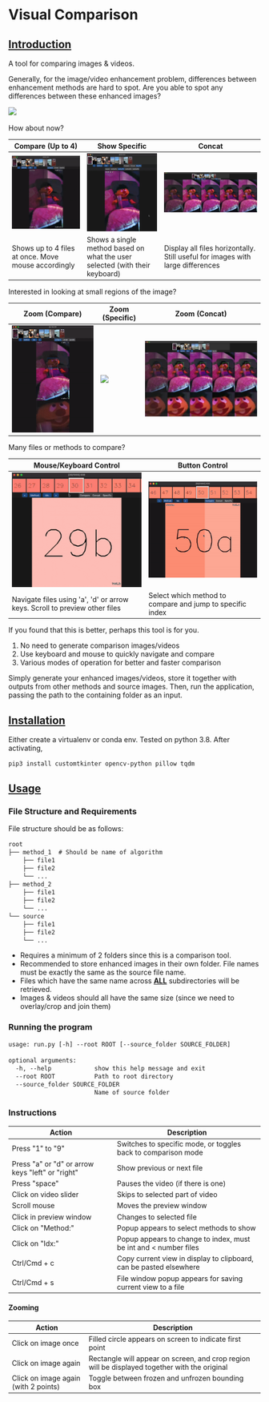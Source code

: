 # Visual Comparison

## <u> Introduction </u>
A tool for comparing images & videos.

Generally, for the image/video enhancement problem, differences between
enhancement methods are hard to spot. Are you able to spot any differences between these enhanced images?

![](documentation_images/hard_comparison.png)

How about now?
![]()

| Compare (Up to 4) | Show Specific | Concat |
| --- | --- | --- |
| ![](documentation_images/compare.gif) | ![](documentation_images/specific.gif) | ![](documentation_images/concat.png) |
| Shows up to 4 files at once. Move mouse accordingly | Shows a single method based on what the user selected (with their keyboard) | Display all files horizontally. Still useful for images with large differences |

Interested in looking at small regions of the image?

| Zoom (Compare) | Zoom (Specific) | Zoom (Concat) |
| --- | --- | --- |
| ![](documentation_images/zoom_compare.gif) | ![](documentation_images/zoom_specific.gif) | ![](documentation_images/zoom_concat.png) |

Many files or methods to compare?

| Mouse/Keyboard Control | Button Control |
| --- | --- |
| ![](documentation_images/navigation_ad_scroller.gif) | ![](documentation_images/idx_method_buttons.gif) |
| Navigate files using 'a', 'd' or arrow keys. Scroll to preview other files | Select which method to compare and jump to specific index |

If you found that this is better, perhaps this tool is for you.
1. No need to generate comparison images/videos
2. Use keyboard and mouse to quickly navigate and compare
3. Various modes of operation for better and faster comparison

Simply generate your enhanced images/videos, store it together with outputs from other methods and source images. Then,
run the application, passing the path to the containing folder as an input.

## <u> Installation </u>

Either create a virtualenv or conda env. Tested on python 3.8. After activating,

```
pip3 install customtkinter opencv-python pillow tqdm
```

## <u> Usage </u>

### File Structure and Requirements
File structure should be as follows:

```
root
├── method_1  # Should be name of algorithm
    ├── file1
    ├── file2
    └── ...
├── method_2
    ├── file1
    ├── file2
    └── ...
└── source
    ├── file1
    ├── file2
    └── ...
```

- Requires a minimum of 2 folders since this is a comparison tool.
- Recommended to store enhanced images in their own folder. File names must be exactly the same as the source file name.
- Files which have the same name across <b><u>ALL</u></b> subdirectories will be retrieved.
- Images & videos should all have the same size (since we need to overlay/crop and join them)

### Running the program
```
usage: run.py [-h] --root ROOT [--source_folder SOURCE_FOLDER]

optional arguments:
  -h, --help            show this help message and exit
  --root ROOT           Path to root directory
  --source_folder SOURCE_FOLDER
                        Name of source folder
```

### Instructions

| Action | Description |
| --- | --- |
| Press "1" to "9" | Switches to specific mode, or toggles back to comparison mode |
| Press "a" or "d" or arrow keys "left" or "right" | Show previous or next file |
| Press "space" | Pauses the video (if there is one) |
| Click on video slider | Skips to selected part of video |
| Scroll mouse | Moves the preview window |
| Click in preview window | Changes to selected file |
| Click on "Method:" | Popup appears to select methods to show |
| Click on "Idx:" | Popup appears to change to index, must be int and < number files |
| Ctrl/Cmd + c | Copy current view in display to clipboard, can be pasted elsewhere |
| Ctrl/Cmd + s | File window popup appears for saving current view to a file |

#### Zooming

| Action | Description |
| --- | --- |
| Click on image once | Filled circle appears on screen to indicate first point |
| Click on image again | Rectangle will appear on screen, and crop region will be displayed together with the original |
| Click on image again (with 2 points) | Toggle between frozen and unfrozen bounding box |
